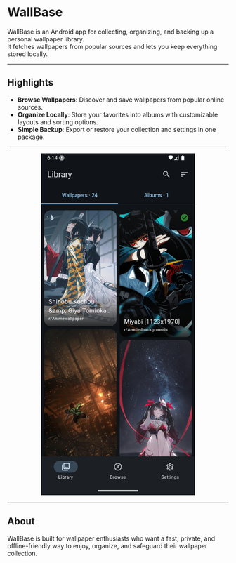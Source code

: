 # WallBase

WallBase is an Android app for collecting, organizing, and backing up a personal wallpaper library.  
It fetches wallpapers from popular sources and lets you keep everything stored locally.

---

## Highlights
- **Browse Wallpapers**: Discover and save wallpapers from popular online sources.
- **Organize Locally**: Store your favorites into albums with customizable layouts and sorting options.
- **Simple Backup**: Export or restore your collection and settings in one package.

---
<div align="center">
<img src="preview.png" alt="Preview of WallBase" width="350" />
</div>

---

## About
WallBase is built for wallpaper enthusiasts who want a fast, private, and offline-friendly way to enjoy, organize, and safeguard their wallpaper collection.